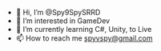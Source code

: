 - 👋 Hi, I’m @Spy9SpySRRD
- 👀 I’m interested in GameDev
- 🌱 I’m currently learning C#, Unity, to Live
- 📫 How to reach me spyvspy@gmail.com


<!---
Spy9SpySRRD/Spy9SpySRRD is a ✨ special ✨ repository because its `README.md` (this file) appears on your GitHub profile.
You can click the Preview link to take a look at your changes.
--->
